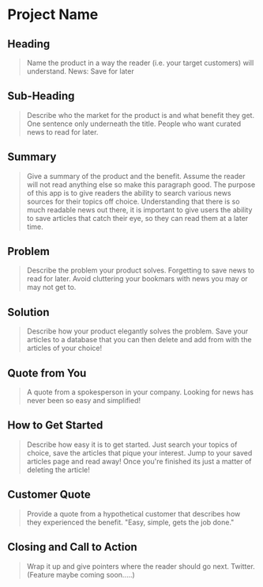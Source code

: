 # Project Name #

<!--
> This material was originally posted [here](http://www.quora.com/What-is-Amazons-approach-to-product-development-and-product-management). It is reproduced here for posterities sake.

There is an approach called "working backwards" that is widely used at Amazon. They work backwards from the customer, rather than starting with an idea for a product and trying to bolt customers onto it. While working backwards can be applied to any specific product decision, using this approach is especially important when developing new products or features.

For new initiatives a product manager typically starts by writing an internal press release announcing the finished product. The target audience for the press release is the new/updated product's customers, which can be retail customers or internal users of a tool or technology. Internal press releases are centered around the customer problem, how current solutions (internal or external) fail, and how the new product will blow away existing solutions.

If the benefits listed don't sound very interesting or exciting to customers, then perhaps they're not (and shouldn't be built). Instead, the product manager should keep iterating on the press release until they've come up with benefits that actually sound like benefits. Iterating on a press release is a lot less expensive than iterating on the product itself (and quicker!).

If the press release is more than a page and a half, it is probably too long. Keep it simple. 3-4 sentences for most paragraphs. Cut out the fat. Don't make it into a spec. You can accompany the press release with a FAQ that answers all of the other business or execution questions so the press release can stay focused on what the customer gets. My rule of thumb is that if the press release is hard to write, then the product is probably going to suck. Keep working at it until the outline for each paragraph flows.

Oh, and I also like to write press-releases in what I call "Oprah-speak" for mainstream consumer products. Imagine you're sitting on Oprah's couch and have just explained the product to her, and then you listen as she explains it to her audience. That's "Oprah-speak", not "Geek-speak".

Once the project moves into development, the press release can be used as a touchstone; a guiding light. The product team can ask themselves, "Are we building what is in the press release?" If they find they're spending time building things that aren't in the press release (overbuilding), they need to ask themselves why. This keeps product development focused on achieving the customer benefits and not building extraneous stuff that takes longer to build, takes resources to maintain, and doesn't provide real customer benefit (at least not enough to warrant inclusion in the press release).
 -->

## Heading ##
  > Name the product in a way the reader (i.e. your target customers) will understand.
News: Save for later
## Sub-Heading ##
  > Describe who the market for the product is and what benefit they get. One sentence only underneath the title.
People who want curated news to read for later.
## Summary ##
  > Give a summary of the product and the benefit. Assume the reader will not read anything else so make this paragraph good.
The purpose of this app is to give readers the ability to search various news sources for their topics off choice. Understanding that there is so much readable news out there, it is important to give users the ability to save articles that catch their eye, so they can read them at a later time.
## Problem ##
  > Describe the problem your product solves.
Forgetting to save news to read for later. Avoid cluttering your bookmars with news you may or may not get to.
## Solution ##
  > Describe how your product elegantly solves the problem.
Save your articles to a database that you can then delete and add from with the articles of your choice!
## Quote from You ##
  > A quote from a spokesperson in your company.
Looking for news has never been so easy and simplified!
## How to Get Started ##
  > Describe how easy it is to get started.
Just search your topics of choice, save the articles that pique your interest. Jump to your saved articles page and read away! Once you're finished its just a matter of deleting the article!
## Customer Quote ##
  > Provide a quote from a hypothetical customer that describes how they experienced the benefit.
"Easy, simple, gets the job done."
## Closing and Call to Action ##
  > Wrap it up and give pointers where the reader should go next.
  Twitter. (Feature maybe coming soon.....)